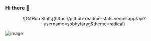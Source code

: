 ### Hi there 👋

<!--
**sobhyfarag/sobhyfarag** is a ✨ _special_ ✨ repository because its `README.md` (this file) appears on your GitHub profile.

Here are some ideas to get you started:

- 🔭 I’m currently working on ...
- 🌱 I’m currently learning ...
- 👯 I’m looking to collaborate on ...
- 🤔 I’m looking for help with ...
- 💬 Ask me about ...
- 📫 How to reach me: ...
- 😄 Pronouns: ...
- ⚡ Fun fact: ...
-->
<div id="header" align="center">
  ![GitHub Stats](https://github-readme-stats.vercel.app/api?username=sobhyfarag&theme=radical)
</div>
<!--
[![Top Langs](https://github-readme-stats.vercel.app/api/top-langs/?username=sobhyfarag)](https://github.com/sobhyfarag/github-readme-stats)

<img src="https://github-readme-stats.vercel.app/api/top-langs/?username=sobhyfarag"/>
-->

![image](https://github-readme-stats.vercel.app/api/top-langs/?username=sobhyfarag&layout=compact&langs_count=8&hide_border=true&)
